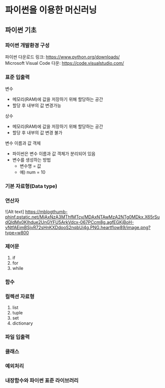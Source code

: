 # 파이썬을 이용한 머신러닝 

## 파이썬 기초

### 파이썬 개발환경 구성
파이썬 다운로드 링크: https://www.python.org/downloads/   
Microsoft Visual Code 다운: https://code.visualstudio.com/

### 표준 입출력
변수
* 메모리(RAM)에 값을 저장하기 위해 할당하는 공간
* 할당 후 내부의 값 변경가능

상수
* 메모리(RAM)에 값을 저장하기 위해 할당하는 공간
* 할당 후 내부의 값 변경 불가

변수 이름과 값 객체
* 파이썬은 변수 이름과 값 객체가 분리되어 있음
* 변수를 생성하는 방법
  - 변수명 = 값
  - 예) num = 10

### 기본 자료형(Data type)

### 연산자
![Alt text] https://mblogthumb-phinf.pstatic.net/MjAxNzA3MThfMTcy/MDAxNTAwMzA2NTg0MDkx.X65rSudQIdMx0KIhdue2UnGYFU5ArkVdcx-067PCcm8g.agfEGKjBoH-vNtfAEimBSjvR72sHnKXDdooS2nqbUi4g.PNG.heartflow89/image.png?type=w800
### 제어문
1. if
2. for
3. while

### 함수

### 컬렉션 자료형
1. list
2. tuple
3. set
4. dictionary

### 파일 입출력

### 클래스

### 예외처리

### 내장함수와 파이썬 표준 라이브러리
